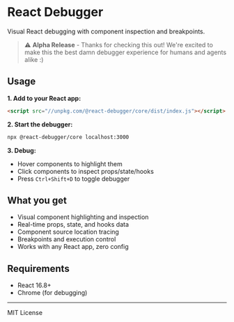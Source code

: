# React Debugger

Visual React debugging with component inspection and breakpoints.

> ⚠️ **Alpha Release** - Thanks for checking this out! We're excited to make this the best damn debugger experience for humans and agents alike :)

## Usage

**1. Add to your React app:**

```html
<script src="//unpkg.com/@react-debugger/core/dist/index.js"></script>
```

**2. Start the debugger:**

```bash
npx @react-debugger/core localhost:3000
```

**3. Debug:**

- Hover components to highlight them
- Click components to inspect props/state/hooks
- Press `Ctrl+Shift+D` to toggle debugger

## What you get

- Visual component highlighting and inspection
- Real-time props, state, and hooks data
- Component source location tracing
- Breakpoints and execution control
- Works with any React app, zero config

## Requirements

- React 16.8+
- Chrome (for debugging)

---

MIT License
